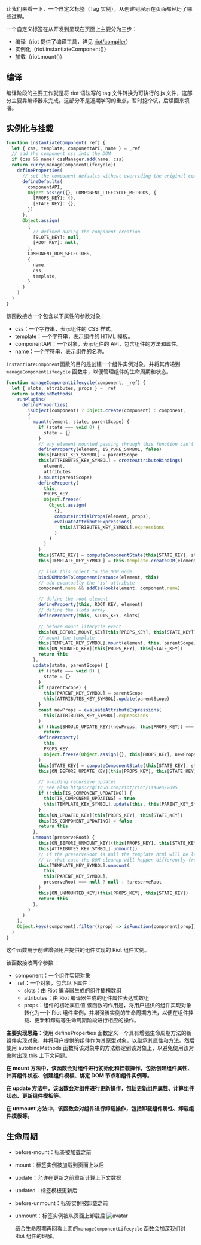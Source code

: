 让我们来看一下，一个自定义标签（Tag 实例），从创建到展示在页面都经历了哪些过程。

一个自定义标签在从开发到呈现在页面上主要分为三步：

- 编译（riot 提供了编译工具，详见 [riot/compiler](https://github.com/riot/compiler)）
- 实例化（riot.instantiateComponent()）
- 加载（riot.mount()）

## 编译

编译阶段的主要工作就是将 riot 语法写的.tag 文件转换为可执行的.js 文件，这部分主要靠编译器来完成。这部分不是近期学习的重点，暂时挖个坑，后续回来填哈。

## 实例化与挂载

```js
function instantiateComponent(_ref) {
  let { css, template, componentAPI, name } = _ref
  // add the component css into the DOM
  if (css && name) cssManager.add(name, css)
  return curry(manageComponentLifecycle)(
    defineProperties(
      // set the component defaults without overriding the original component API
      defineDefaults(
        componentAPI,
        Object.assign({}, COMPONENT_LIFECYCLE_METHODS, {
          [PROPS_KEY]: {},
          [STATE_KEY]: {},
        })
      ),
      Object.assign(
        {
          // defined during the component creation
          [SLOTS_KEY]: null,
          [ROOT_KEY]: null,
        },
        COMPONENT_DOM_SELECTORS,
        {
          name,
          css,
          template,
        }
      )
    )
  )
}
```

该函数接收一个包含以下属性的参数对象：

- css：一个字符串，表示组件的 CSS 样式。
- template：一个字符串，表示组件的 HTML 模板。
- componentAPI：一个对象，表示组件的 API，包含组件的方法和属性。
- name：一个字符串，表示组件的名称。

`instantiateComponent`函数的目的是创建一个组件实例对象，并将其传递到 `manageComponentLifecycle` 函数中，以便管理组件的生命周期和状态。

```js
function manageComponentLifecycle(component, _ref) {
  let { slots, attributes, props } = _ref
  return autobindMethods(
    runPlugins(
      defineProperties(
        isObject(component) ? Object.create(component) : component,
        {
          mount(element, state, parentScope) {
            if (state === void 0) {
              state = {}
            }
            // any element mounted passing through this function can't be a pure component
            defineProperty(element, IS_PURE_SYMBOL, false)
            this[PARENT_KEY_SYMBOL] = parentScope
            this[ATTRIBUTES_KEY_SYMBOL] = createAttributeBindings(
              element,
              attributes
            ).mount(parentScope)
            defineProperty(
              this,
              PROPS_KEY,
              Object.freeze(
                Object.assign(
                  {},
                  computeInitialProps(element, props),
                  evaluateAttributeExpressions(
                    this[ATTRIBUTES_KEY_SYMBOL].expressions
                  )
                )
              )
            )
            this[STATE_KEY] = computeComponentState(this[STATE_KEY], state)
            this[TEMPLATE_KEY_SYMBOL] = this.template.createDOM(element).clone()

            // link this object to the DOM node
            bindDOMNodeToComponentInstance(element, this)
            // add eventually the 'is' attribute
            component.name && addCssHook(element, component.name)

            // define the root element
            defineProperty(this, ROOT_KEY, element)
            // define the slots array
            defineProperty(this, SLOTS_KEY, slots)

            // before mount lifecycle event
            this[ON_BEFORE_MOUNT_KEY](this[PROPS_KEY], this[STATE_KEY])
            // mount the template
            this[TEMPLATE_KEY_SYMBOL].mount(element, this, parentScope)
            this[ON_MOUNTED_KEY](this[PROPS_KEY], this[STATE_KEY])
            return this
          },
          update(state, parentScope) {
            if (state === void 0) {
              state = {}
            }
            if (parentScope) {
              this[PARENT_KEY_SYMBOL] = parentScope
              this[ATTRIBUTES_KEY_SYMBOL].update(parentScope)
            }
            const newProps = evaluateAttributeExpressions(
              this[ATTRIBUTES_KEY_SYMBOL].expressions
            )
            if (this[SHOULD_UPDATE_KEY](newProps, this[PROPS_KEY]) === false)
              return
            defineProperty(
              this,
              PROPS_KEY,
              Object.freeze(Object.assign({}, this[PROPS_KEY], newProps))
            )
            this[STATE_KEY] = computeComponentState(this[STATE_KEY], state)
            this[ON_BEFORE_UPDATE_KEY](this[PROPS_KEY], this[STATE_KEY])

            // avoiding recursive updates
            // see also https://github.com/riot/riot/issues/2895
            if (!this[IS_COMPONENT_UPDATING]) {
              this[IS_COMPONENT_UPDATING] = true
              this[TEMPLATE_KEY_SYMBOL].update(this, this[PARENT_KEY_SYMBOL])
            }
            this[ON_UPDATED_KEY](this[PROPS_KEY], this[STATE_KEY])
            this[IS_COMPONENT_UPDATING] = false
            return this
          },
          unmount(preserveRoot) {
            this[ON_BEFORE_UNMOUNT_KEY](this[PROPS_KEY], this[STATE_KEY])
            this[ATTRIBUTES_KEY_SYMBOL].unmount()
            // if the preserveRoot is null the template html will be left untouched
            // in that case the DOM cleanup will happen differently from a parent node
            this[TEMPLATE_KEY_SYMBOL].unmount(
              this,
              this[PARENT_KEY_SYMBOL],
              preserveRoot === null ? null : !preserveRoot
            )
            this[ON_UNMOUNTED_KEY](this[PROPS_KEY], this[STATE_KEY])
            return this
          },
        }
      )
    ),
    Object.keys(component).filter((prop) => isFunction(component[prop]))
  )
}
```

这个函数用于创建增强用户提供的组件实现的 Riot 组件实例。

该函数接收两个参数：

- component：一个组件实现对象
- \_ref：一个对象，包含以下属性：
  - slots：由 Riot 编译器生成的组件插槽数组
  - attributes：由 Riot 编译器生成的组件属性表达式数组
  - props：组件的初始属性值
    该函数的作用是，将用户提供的组件实现对象转化为一个 Riot 组件实例，并增强该实例的生命周期方法，以便在组件挂载、更新和卸载等生命周期阶段进行相应的操作。

**主要实现思路**：使用 defineProperties 函数定义一个具有增强生命周期方法的新组件实现对象，并将用户提供的组件作为其原型对象，以继承其属性和方法。然后使用 autobindMethods 函数将该对象中的方法绑定到该对象上，以避免使用该对象时出现 this 上下文问题。

**在 mount 方法中，该函数会对组件进行初始化和挂载操作，包括创建组件属性、计算组件状态、创建组件模板、绑定 DOM 节点和组件实例等。**

**在 update 方法中，该函数会对组件进行更新操作，包括更新组件属性、计算组件状态、更新组件模板等。**

**在 unmount 方法中，该函数会对组件进行卸载操作，包括卸载组件属性、卸载组件模板等。**

## 生命周期

- before-mount：标签被加载之前
- mount：标签实例被加载到页面上以后
- update：允许在更新之前重新计算上下文数据
- updated：标签模板更新后
- before-unmount：标签实例被卸载之前
- unmount：标签实例被从页面上卸载后
  ![avatar](/images/riot生命周期.png)

  结合生命周期再回看上面的`manageComponentLifecycle` 函数会加深我们对 Riot 组件的理解。
